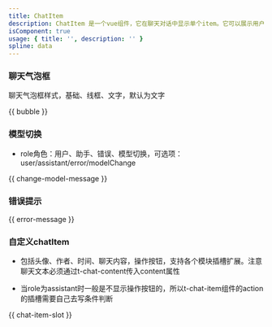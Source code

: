 ```yaml
---
title: ChatItem
description: ChatItem 是一个vue组件，它在聊天对话中显示单个item。它可以展示用户的头像、昵称、时间、聊天内容。AI聊天场景下提供模型切换提示，如果消息仍在发送过程中，它还可以显示一个loading效果。
isComponent: true
usage: { title: '', description: '' }
spline: data
---
```


### 聊天气泡框

聊天气泡框样式，基础、线框、文字，默认为文字

{{ bubble }}

### 模型切换
- role角色：用户、助手、错误、模型切换，可选项：user/assistant/error/modelChange

{{ change-model-message }}

### 错误提示

{{ error-message }}

### 自定义chatItem

- 包括头像、作者、时间、聊天内容，操作按钮，支持各个模块插槽扩展。注意聊天文本必须通过t-chat-content传入content属性

- 当role为assistant时一般是不显示操作按钮的，所以t-chat-item组件的action的插槽需要自己去写条件判断

{{ chat-item-slot }}




